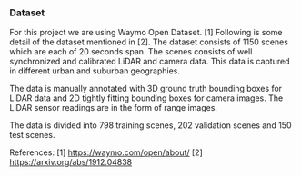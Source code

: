 ### Dataset
For this project we are using Waymo Open Dataset. [1]
Following is some detail of the dataset mentioned in [2].
The dataset consists of 1150 scenes which are each of 20 seconds span. The scenes consists of well synchronized and calibrated LiDAR and camera data. 
This data is captured in different urban and suburban geographies.

The data is manually annotated with 3D ground truth bounding boxes for LiDAR data and 2D tightly fitting bounding boxes for camera images.
The LiDAR sensor readings are in the form of range images.

The data is divided into 798 training scenes, 202 validation scenes and 150 test scenes.

References:
[1] https://waymo.com/open/about/
[2] https://arxiv.org/abs/1912.04838